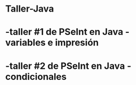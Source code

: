 # Taller-Java

# -taller #1 de PSeInt en Java - variables e impresión
# -taller #2 de PSeInt en Java - condicionales